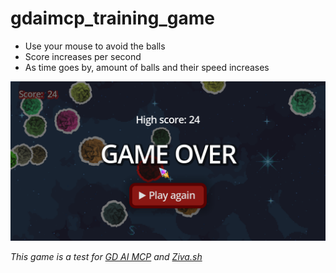 # gdaimcp_training_game

- Use your mouse to avoid the balls
- Score increases per second
- As time goes by, amount of balls and their speed increases

![in Game Screenshot](images/Screenshot.png)

_This game is a test for [GD AI MCP](https://gdaimcp.com/) and [Ziva.sh](https://ziva.sh/)_
